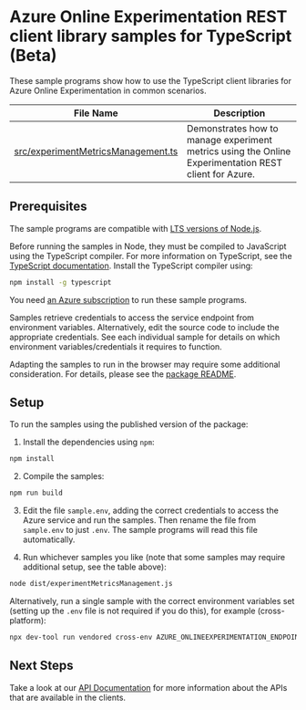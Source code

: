 # Azure Online Experimentation REST client library samples for TypeScript (Beta)

These sample programs show how to use the TypeScript client libraries for Azure Online Experimentation in common scenarios.

| **File Name**                                                 | **Description**                                                                                      |
| ------------------------------------------------------------- | ---------------------------------------------------------------------------------------------------- |
| [src/experimentMetricsManagement.ts][experimentMetricsManagement] | Demonstrates how to manage experiment metrics using the Online Experimentation REST client for Azure. |

## Prerequisites

The sample programs are compatible with [LTS versions of Node.js](https://github.com/nodejs/release#release-schedule).

Before running the samples in Node, they must be compiled to JavaScript using the TypeScript compiler. For more information on TypeScript, see the [TypeScript documentation][typescript]. Install the TypeScript compiler using:

```bash
npm install -g typescript
```

You need [an Azure subscription][freesub] to run these sample programs.

Samples retrieve credentials to access the service endpoint from environment variables. Alternatively, edit the source code to include the appropriate credentials. See each individual sample for details on which environment variables/credentials it requires to function.

Adapting the samples to run in the browser may require some additional consideration. For details, please see the [package README][package].

## Setup

To run the samples using the published version of the package:

1. Install the dependencies using `npm`:

```bash
npm install
```

2. Compile the samples:

```bash
npm run build
```

3. Edit the file `sample.env`, adding the correct credentials to access the Azure service and run the samples. Then rename the file from `sample.env` to just `.env`. The sample programs will read this file automatically.

4. Run whichever samples you like (note that some samples may require additional setup, see the table above):

```bash
node dist/experimentMetricsManagement.js
```

Alternatively, run a single sample with the correct environment variables set (setting up the `.env` file is not required if you do this), for example (cross-platform):

```bash
npx dev-tool run vendored cross-env AZURE_ONLINEEXPERIMENTATION_ENDPOINT="<azure onlineexperimentation endpoint>" node dist/experimentMetricsManagement.js
```

## Next Steps

Take a look at our [API Documentation][apiref] for more information about the APIs that are available in the clients.

[experimentmetricsmanagement]: https://github.com/Azure/azure-sdk-for-js/blob/main/sdk/onlineexperimentation/onlineexperimentation-rest/samples/v1-beta/typescript/src/experimentMetricsManagement.ts
[apiref]: https://learn.microsoft.com/javascript/api/@azure-rest/onlineexperimentation?view=azure-node-preview
[freesub]: https://azure.microsoft.com/free/
[package]: https://github.com/Azure/azure-sdk-for-js/tree/main/sdk/onlineexperimentation/onlineexperimentation-rest/README.md
[typescript]: https://www.typescriptlang.org/docs/home.html
